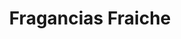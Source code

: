 ---
title: "Fragancias Fraiche"
url: /tenosique-de-pino-suarez/fragancias-fraiche/
shop: perfumería
---